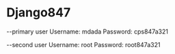 # Django847

--primary user
Username: mdada
Password: cps847a321

--second user
Username: root
Password: root847a321
